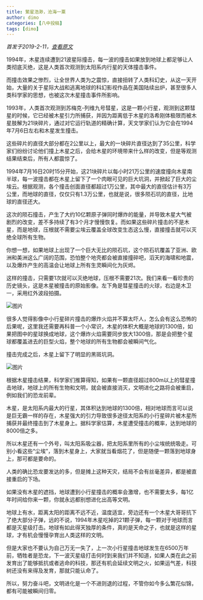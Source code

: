 ```yaml
---
title: 繁星浩渺，沧海一粟
author: dimo
categories: [八中投稿]
tags: [dimo]
---
```


*首发于2019-2-11，[查看原文](https://mp.weixin.qq.com/s/GNGiMsVxTg0jr-DQgPYvhg)*

1994年，木星连续遭到21波星际撞击，每一波的撞击如果放到地球上都足够让人类彻底灭绝，这是人类首次观测到太阳系内行星的天体撞击事件。

而撞击效果之惨烈，让全世界人类为之震惊，直接扭转了人类科幻史，从这一天开始，大量的关于星际大战和逃离地球的科幻影视作品在美国陆续出炉，甚至很多人类科学家的思想，也被这次木星撞击事件所影响。

1993年，人类首次观测到苏梅克-列维九号彗星，这是一颗小行星，观测到这颗彗星的时候，它已经被木星引力所捕获，并因为距离低于木星的洛希刚体极限而被木星肢解为21块碎片，通过对它运行轨道的精确计算，天文学家们认为它会在1994年7月6日左右和木星发生撞击。

这些碎片的直径大部分都在2公里以上，最大的一块碎片直径达到了35公里，科学家们纷纷讨论他们撞上木星之后，会给木星的环境带来什么样的改变，但是等观测结果结束后，所有人都震惊了。

1994年7月16日20时15分开始，这21块碎片以每小时21万公里的速度撞向木星南半球，每一波撞击都在木星上留下了一个肉眼可见的巨大坑洞，并掀起了巨大的尘埃云。根据观测，各个撞击创面直径都超过1万公里，其中最大的直径估计有3万公里，而地球的直径，仅仅只有1.3万公里，也就是说，很多陨石坑的直径，比地球的直径还大。

这次的陨石撞击，产生了大约10亿颗原子弹同时爆炸的能量，并导致木星大气被剧烈的改变，差不多持续了有3个月才慢慢恢复。而如果这些碎片撞击的不是木星，而是地球，压根就不需要尘埃云覆盖全球改变生态这么慢，直接撞击就可以灭绝全球所有生物。

你想一想，如果地球上出现了一个巨大无比的陨石坑，这个陨石坑覆盖了亚洲、欧洲和美洲这么广阔的范围，恐怕整个地壳都会被直接撞碎吧，滔天的海啸和地震，以及爆炸产生的高温会让地球上所有生灵瞬间化为灰烬。

这样的撞击，只需要1次就可以灭绝地球，压根不需要21次。我们来看一看珍贵的历史镜头，这是木星被撞击的原始影像。左下角是彗星撞击的火球，右边是木卫一，采用红外波段拍摄。

![图片](https://dataphoto.sibnet.ru/upload/imggreat/1681136117921477560.jpg)

很多人觉得影像中小行星碎片撞击的爆炸火焰并不算太吓人，怎么会有这么恐怖的后果呢，这里我还需要再科普一个小常识，木星的体积大概是地球的1300倍，如果把图中的星球换成地球，这个爆炸火焰需要同步放大1300倍，那是会把整个星球都覆盖进去的巨型火焰，整个地球的所有生物都会被瞬间气化。

撞击完成之后，木星上留下了明显的黑斑坑洞。

![图片](https://dataphoto.sibnet.ru/upload/imggreat/1681136069601477560.jpg)

根据木星撞击结果，科学家们推算得知，如果有一颗直径超过800m以上的彗星撞击地球，地球上的所有生物和文明，就会被直接消灭，文明进化之路将会被重启，例如我们的恐龙前辈。

木星，是太阳系内最大的行星，其体积达到地球的1300倍，相对地球而言可以说是巨无霸一样的存在，木星强大的引力导致很多途径太阳系的小行星碎片被木星所捕获并最终撞击到了木星身上。据科学家估算，木星遭受撞击的概率，达到地球的8000倍之多。

所以木星还有一个外号，叫太阳系吸尘器，把太阳系里所有的小尘埃统统吸走。可别小看这些“尘埃”，落到木星身上，大家就当看烟花了，但是随便一颗落到地球身上，那可都是要命的。

人类的确比恐龙要发达的多，但是摊上这种天灾，结局不会有丝毫差异，都是被直接重启的下场。

如果没有木星的遮挡，地球遭到小行星撞击的概率会激增，也不需要太多，每1亿年时间给你来一颗，你就永远都别想进化出高等文明。

地球上有水，距离太阳的距离不远不近，温度适宜，旁边还有一个木星大哥哥抗下了绝大部分子弹，远的不说，1994年木星吃掉的21颗子弹，每一颗对于地球而言都是灭星级打击。地球有如此得天独厚的条件，真的是天命之子，也就是这样的星球，才有机会慢慢孕育出人类这样的文明。

但是大家也不要认为自己万无一失了，上一次小行星撞击地球发生在6500万年前，牺牲者是恐龙，下一波灭星级打击何时到来我们并不知道，如果人类在此之前发育出了能够抵抗或者逃命的科技，那还有机会延续文明之火，如果运气差，科技树还没有来得及发育，那就只能认命了。

所以，努力奋斗吧，文明进化是一个不进则退的过程，不管你如今多么繁花似锦，都有可能被瞬间归零。